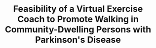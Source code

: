 ---
name: "Virtual Exercise Coach to Promote Walking"
title: "Feasibility of a Virtual Exercise Coach to Promote Walking in Community-Dwelling Persons with Parkinson's Disease"
project: null
event: "International Congress on Parkinson's Disease and Movement Disorders (abstract)"
authors:
- name: "Ellis, T."
- name: "Latham, N."
- name: "DeAngelis, T."
- name: "Hendron, K."
- name: "Thomas, C."
- name: "Hilaire, M."
- name: "Bickmore, T."
year: 2012
resources:
- name: "movementdisorders12"
  src: "movementdisorders12.pdf"
external_url: null
draft: false 
headless: true
---